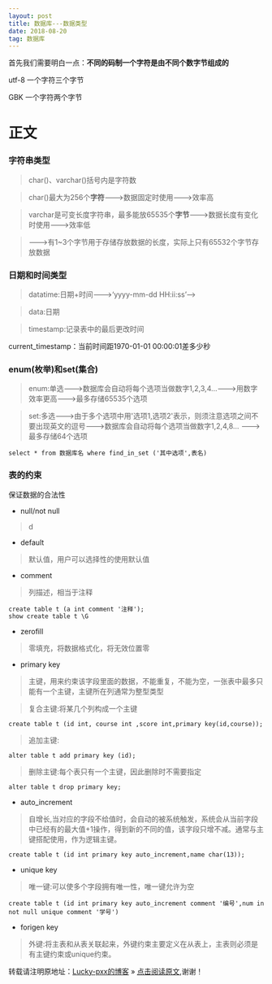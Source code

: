 ```yaml
---
layout: post
title: 数据库---数据类型 
date: 2018-08-20 
tag: 数据库
---   
```


首先我们需要明白一点：**不同的码制一个字符是由不同个数字节组成的**

utf-8 一个字符三个字节

GBK   一个字符两个字节 

# 正文

### 字符串类型

>char()、varchar()括号内是字符数

>char()最大为256个**字符**--->数据固定时使用--->效率高

>varchar是可变长度字符串，最多能放65535个**字节**--->数据长度有变化时使用--->效率低

>--->有1~3个字节用于存储存放数据的长度，实际上只有65532个字节存放数据

### 日期和时间类型

>datatime:日期+时间--->‘yyyy-mm-dd HH:ii:ss’-->

>data:日期

>timestamp:记录表中的最后更改时间

current_timestamp：当前时间距1970-01-01 00:00:01差多少秒

### enum(枚举)和set(集合)

>enum:单选--->数据库会自动将每个选项当做数字1,2,3,4...--->用数字效率更高--->最多存储65535个选项

>set:多选--->由于多个选项中用'选项1,选项2'表示，则须注意选项之间不要出现英文的逗号--->数据库会自动将每个选项当做数字1,2,4,8...
--->最多存储64个选项

	select * from 数据库名 where find_in_set ('其中选项',表名)

### 表的约束

保证数据的合法性

- null/not null
>d

- default

>默认值，用户可以选择性的使用默认值

- comment
>列描述，相当于注释

	create table t (a int comment '注释');
	show create table t \G

- zerofill

>零填充，将数据格式化，将无效位置零

- primary key

>主键，用来约束该字段里面的数据，不能重复，不能为空，一张表中最多只能有一个主键，主键所在列通常为整型类型

>复合主键:将某几个列构成一个主键

	create table t (id int, course int ,score int,primary key(id,course));

>追加主键:

	alter table t add primary key (id);

>删除主键:每个表只有一个主键，因此删除时不需要指定

	alter table t drop primary key;

- auto_increment

>自增长,当对应的字段不给值时，会自动的被系统触发，系统会从当前字段中已经有的最大值+1操作，得到新的不同的值，该字段只增不减。通常与主键搭配使用，作为逻辑主键。

	create table t (id int primary key auto_increment,name char(13));

- unique key

>唯一键:可以使多个字段拥有唯一性，唯一键允许为空

	create table t (id int primary key auto_increment comment '编号',num in not null unique comment '学号')

- forigen key

>外键:将主表和从表关联起来，外键约束主要定义在从表上，主表则必须是有主键约束或unique约束。


转载请注明原地址：[Lucky-pxx的博客](http://www.bingoxin.top) » [点击阅读原文](http://www.bingoxin.top/2018/08/%E6%95%B0%E6%8D%AE%E5%BA%93-%E6%95%B0%E6%8D%AE%E7%B1%BB%E5%9E%8B/),谢谢！
